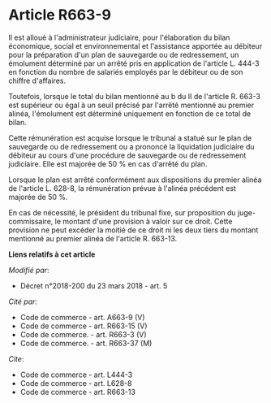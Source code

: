 # Article R663-9

Il est alloué à l'administrateur judiciaire, pour l'élaboration du bilan économique, social et environnemental et
l'assistance apportée au débiteur pour la préparation d'un plan de sauvegarde ou de redressement, un émolument déterminé par
un arrêté pris en application de l'article L. 444-3 en fonction du nombre de salariés employés par le débiteur ou de son
chiffre d'affaires.

Toutefois, lorsque le total du bilan mentionné au b du II de l'article R. 663-3 est supérieur ou égal à un seuil précisé par
l'arrêté mentionné au premier alinéa, l'émolument est déterminé uniquement en fonction de ce total de bilan.

Cette rémunération est acquise lorsque le tribunal a statué sur le plan de sauvegarde ou de redressement ou a prononcé la
liquidation judiciaire du débiteur au cours d'une procédure de sauvegarde ou de redressement judiciaire. Elle est majorée de
50 % en cas d'arrêté du plan.

Lorsque le plan est arrêté conformément aux dispositions du premier alinéa de l'article L. 628-8, la rémunération prévue à
l'alinéa précédent est majorée de 50 %.

En cas de nécessité, le président du tribunal fixe, sur proposition du juge-commissaire, le montant d'une provision à valoir
sur ce droit. Cette provision ne peut excéder la moitié de ce droit ni les deux tiers du montant mentionné au premier alinéa
de l'article R. 663-13.

**Liens relatifs à cet article**

_Modifié par_:

  - Décret n°2018-200 du 23 mars 2018 - art. 5

_Cité par_:

  - Code de commerce - art. A663-9 (V)
  - Code de commerce - art. R663-15 (V)
  - Code de commerce. - art. R663-3 (V)
  - Code de commerce. - art. R663-37 (M)

_Cite_:

  - Code de commerce - art. L444-3
  - Code de commerce - art. L628-8
  - Code de commerce - art. R663-13
